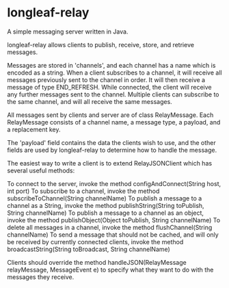# longleaf-relay

A simple messaging server written in Java.

longleaf-relay allows clients to publish, receive, store, and retrieve messages.

Messages are stored in 'channels', and each channel has a name which is encoded as a string. When a client subscribes to a channel, it will receive all messages previously sent to the channel in order. It will then receive a message of type END_REFRESH. While connected, the client will receive any further messages sent to the channel. Multiple clients can subscribe to the same channel, and will all receive the same messages.

All messages sent by clients and server are of class RelayMessage. Each RelayMessage consists of a channel name, a message type, a payload, and a replacement key.

The 'payload' field contains the data the clients wish to use, and the other fields are used by longleaf-relay to determine how to handle the message.

The easiest way to write a client is to extend RelayJSONClient which has several useful methods:

To connect to the server, invoke the method configAndConnect(String host, int port)
To subscribe to a channel, invoke the method subscribeToChannel(String channelName) 
To publish a message to a channel as a String, invoke the method publishString(String toPublish, String channelName)
To publish a message to a channel as an object, invoke the method publishObject(Object toPublish, String channelName)
To delete all messages in a channel, invoke the method flushChannel(String channelName)
To send a message that should not be cached, and will only be received by currently connected clients, invoke the method broadcastString(String toBroadcast, String channelName)

Clients should override the method handleJSON(RelayMessage relayMessage, MessageEvent e) to specify what they want to do with the messages they receive.




